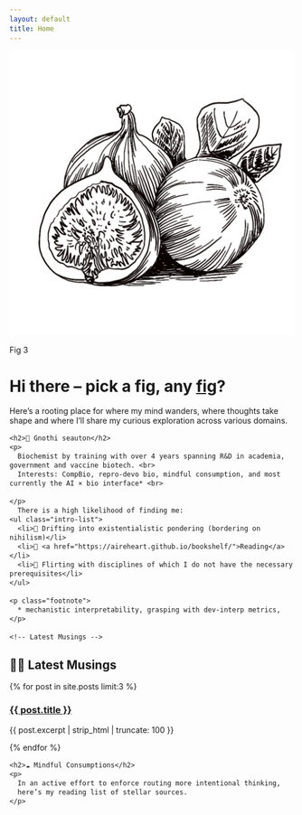 ```yaml
---
layout: default
title: Home
---
```


<div class="landing-container">
  <div class="landing-left">
    <img src="/assets/images/fig.png" alt="Fig illustration" class="fig-img">
    <p class="fig-caption">Fig 3</p>
  </div>

  <div class="landing-right">
    <h1>Hi there – pick a fig, any <a href="https://www.whatshouldireadnext.com/quotes/sylvia-plath-i-saw-my-life-branching">fig</a>?</h1>
    <p class="intro-text">
      Here’s a rooting place for where my mind wanders, where thoughts take shape
      and where I’ll share my curious exploration across various domains.
    </p>

    <h2>📜 Gnothi seauton</h2>
    <p>
      Biochemist by training with over 4 years spanning R&D in academia, government and vaccine biotech. <br>
      Interests: CompBio, repro-devo bio, mindful consumption, and most currently the AI × bio interface* <br>
      
    </p>
      There is a high likelihood of finding me:
    <ul class="intro-list">
      <li>🌊 Drifting into existentialistic pondering (bordering on nihilism)</li>
      <li>📖 <a href="https://aireheart.github.io/bookshelf/">Reading</a></li>
      <li>🧪 Flirting with disciplines of which I do not have the necessary prerequisites</li>
    </ul>

    <p class="footnote">
      * mechanistic interpretability, grasping with dev-interp metrics,
    </p>

    <!-- Latest Musings -->
  <div class="posts-section">
    <h2>✍🏽 Latest Musings</h2>
    {% for post in site.posts limit:3 %}
      <div class="post-preview">
        <h3><a href="{{ post.url }}">{{ post.title }}</a></h3>
        <p>{{ post.excerpt | strip_html | truncate: 100 }}</p>
      </div>
    {% endfor %}
  </div>
  

    <h2>☁️ Mindful Consumptions</h2>
    <p>
      In an active effort to enforce routing more intentional thinking,
      here’s my reading list of stellar sources.
    </p>
  </div>
</div>

